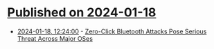 # [Published on 2024-01-18](index.md)

* [2024-01-18, 12:24:00](https://soylentnews.org/article.pl?sid=24/01/17/1113216&from=rss) - [Zero-Click Bluetooth Attacks Pose Serious Threat Across Major OSes](https://soylentnews.org/article.pl?sid=24/01/17/1113216&from=rss)
